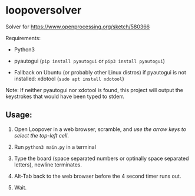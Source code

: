 # loopoversolver

Solver for https://www.openprocessing.org/sketch/580366

Requirements:

* Python3

* pyautogui (`pip install pyautogui` or `pip3 install pyautogui`)

* Fallback on Ubuntu (or probably other Linux distros) if pyautogui is not installed: xdotool (`sudo apt install xdotool`)

Note: If neither pyautogui nor xdotool is found, this project will output the keystrokes that would have been typed to stderr.

## Usage:

1. Open Loopover in a web browser, scramble, and *use the arrow keys to select the top-left cell*.

2. Run `python3 main.py` in a terminal

3. Type the board (space separated numbers or optinally space separated letters), newline terminates.

4. Alt-Tab back to the web browser before the 4 second timer runs out.

5. Wait.


